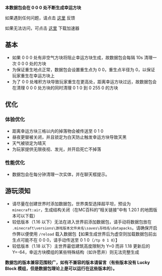 **本数据包会在 0 0 0 处不断生成幸运方块**

如果遇到任何问题，请点击 [这里](https://github.com/WhiteElephant-abc/Lucky-Block-Island/issues/new/choose) 反馈

如果无法访问，可点击 [这里](https://steampp.net/) 下载加速器

## 基本

- 如果 0 0 0 处有非空气方块将阻止幸运方块生成，故数据包会每隔 10s 清理一次 0 0 0 处的方块
- 为保证重生地点正常，数据包会设置重生点为 0 0，重生点半径为 0，以保证玩家重生在幸运方块上
- 为了 0 0 处堆积方块导致玩家重生在更高处，距离幸运方块过远，故数据包会在清理 0 0 0 处方块的同时清理 0 1 0 到 0 255 0 的方块

## 优化

### 体验优化

- 距离幸运方块三格以内的掉落物会被传送至 0 1 0
- 昼夜更替被关闭，并且锁定为白天防止触发幸运方块导致天黑
- 天气被锁定为晴天
- 为玩家提供无限夜视、发光，并开启死亡不掉落

### 性能优化

- 数据包会在每分钟清理一次实体，并在聊天框提示。

## 游玩须知

- 请尽量在创建世界时添加数据包，世界类型选择超平坦，预设为 `minecraft:air`，生成结构关闭（在MC百科的“相关链接”中有 1.20.1 的地图版本可以下载）
- 较低版本（1.16 以下）无法在进入世界前添加数据包，请手动将数据包放在 `.minecraft\versions\游戏版本文件夹名\saves\存档名\datapacks`。请确保开启作弊以便使用 `/reload` 载入数据包【如果生成世界后为虚空则加载数据包前出生点可能不在 0 0 0，请手动传送至 0 1 0（`/tp 0 1 0`）】
- 较低版本（1.18 以下）主世界最低建筑高度限制为 Y=0 而非 1.18 更新后的 Y=-64，幸运方块模组的某些特殊结构（如许愿井）则无法完整生成

**数据包的版本兼容范围较广，如有不兼容的版本请留言（有些版本没有 Lucky Block 模组，但是数据包理论上是可以运行在这些版本的）。**
